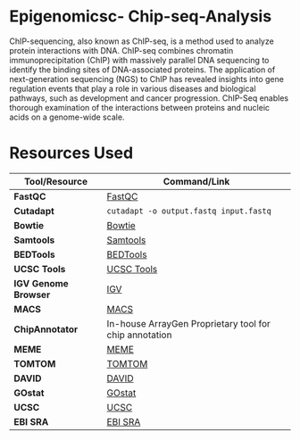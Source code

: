 # Epigenomicsc- Chip-seq-Analysis
ChIP-sequencing, also known as ChIP-seq, is a method used to analyze protein interactions with DNA. ChIP-seq combines chromatin immunoprecipitation (ChIP) with massively parallel DNA sequencing to identify the binding sites of DNA-associated proteins. The application of next-generation sequencing (NGS) to ChIP has revealed insights into gene regulation events that play a role in various diseases and biological pathways, such as development and cancer progression. ChIP-Seq enables thorough examination of the interactions between proteins and nucleic acids on a genome-wide scale.

# Resources Used

| Tool/Resource                       | Command/Link                                                                  |
|-------------------------------------|-------------------------------------------------------------------------------|
| **FastQC**                          | [FastQC](https://www.bioinformatics.babraham.ac.uk/projects/fastqc/)          |
| **Cutadapt**                        | `cutadapt -o output.fastq input.fastq`                                        |
| **Bowtie**                          | [Bowtie](http://bowtie-bio.sourceforge.net/index.shtml)                       |
| **Samtools**                        | [Samtools](http://samtools.sourceforge.net/)                                  |
| **BEDTools**                        | [BEDTools](http://code.google.com/p/bedtools/)                                |
| **UCSC Tools**                     | [UCSC Tools](http://hgdownload.cse.ucsc.edu/admin/exe/)                        |
| **IGV Genome Browser**              | [IGV](http://www.broadinstitute.org/igv/)                                     |
| **MACS**                            | [MACS](http://liulab.dfci.harvard.edu/MACS/index.html)                        |
| **ChipAnnotator**                  | In-house ArrayGen Proprietary tool for chip annotation                         |
| **MEME**                            | [MEME](http://meme.sdsc.edu/meme/cgi-bin/meme.cgi)                            |
| **TOMTOM**                          | [TOMTOM]([https://meme-suite.org/meme/tools/tomtom)                           |
| **DAVID**                           | [DAVID](http://david.abcc.ncifcrf.gov)                                        |
| **GOstat**                          | [GOstat](http://meme.sdsc.edu/meme/cgi-bin/tomtom.cgi)                        |
| **UCSC**                            | [UCSC](https://genome.ucsc.edu/)                                              |
| **EBI SRA**                         | [EBI SRA](http://www.ebi.ac.uk/arrayexpress/experiments/)                     |

